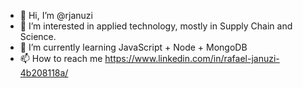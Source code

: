 - 👋 Hi, I’m @rjanuzi
- 👀 I’m interested in applied technology, mostly in Supply Chain and Science.
- 🌱 I’m currently learning JavaScript + Node + MongoDB
- 📫 How to reach me https://www.linkedin.com/in/rafael-januzi-4b208118a/

<!---
rjanuzi/rjanuzi is a ✨ special ✨ repository because its `README.md` (this file) appears on your GitHub profile.
You can click the Preview link to take a look at your changes.
--->
